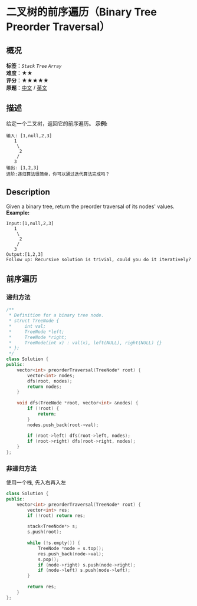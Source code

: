 # 二叉树的前序遍历（Binary Tree Preorder Traversal）
## 概况
**标签**：*`Stack`*  *`Tree`*  *`Array`*<br>
**难度**：★★<br>
**评分**：★★★★★<br>
**原题**：[中文](https://leetcode-cn.com/problems/binary-tree-preorder-traversal) / [英文](https://leetcode.com/problems/binary-tree-preorder-traversal)
## 描述
给定一个二叉树，返回它的前序遍历。
**示例:**
```
输入: [1,null,2,3]  
   1
    \
     2
    /
   3 
输出: [1,2,3]
进阶:递归算法很简单，你可以通过迭代算法完成吗？
```
## Description
Given a binary tree, return the preorder traversal of its nodes&#39; values.
**Example:**
```
Input:[1,null,2,3]
   1
    \
     2
    /
   3
Output:[1,2,3]
Follow up: Recursive solution is trivial, could you do it iteratively?
```
## 前序遍历
### 递归方法
```c++
/**
 * Definition for a binary tree node.
 * struct TreeNode {
 *     int val;
 *     TreeNode *left;
 *     TreeNode *right;
 *     TreeNode(int x) : val(x), left(NULL), right(NULL) {}
 * };
 */
class Solution {
public:
    vector<int> preorderTraversal(TreeNode* root) {
        vector<int> nodes;
        dfs(root, nodes);
        return nodes;
    }
    
    void dfs(TreeNode *root, vector<int> &nodes) {
        if (!root) {
            return;
        }
        nodes.push_back(root->val);
        
        if (root->left) dfs(root->left, nodes);
        if (root->right) dfs(root->right, nodes);
    }
};
```
### 非递归方法
使用一个栈, 先入右再入左
```c++
class Solution {
public:
    vector<int> preorderTraversal(TreeNode* root) {
        vector<int> res;
        if (!root) return res;
        
        stack<TreeNode*> s;
        s.push(root);
        
        while (!s.empty()) {
            TreeNode *node = s.top();
            res.push_back(node->val);
            s.pop();
            if (node->right) s.push(node->right);
            if (node->left) s.push(node->left);
        }
        
        return res;
    }
};
```